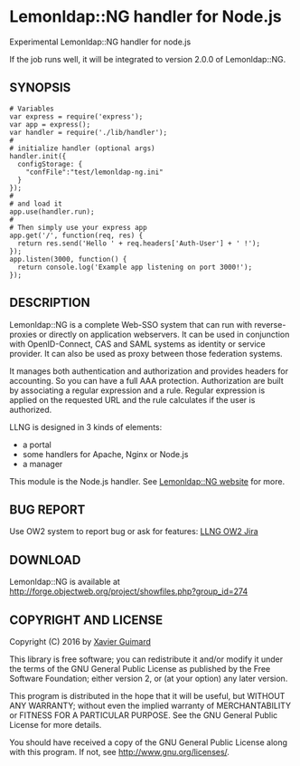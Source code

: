 # Lemonldap::NG handler for Node.js

Experimental Lemonldap::NG handler for node.js

If the job runs well, it will be integrated to version 2.0.0 of Lemonldap::NG.

## SYNOPSIS

    # Variables
    var express = require('express');
    var app = express();
    var handler = require('./lib/handler');
    #
    # initialize handler (optional args)
    handler.init({
      configStorage: {
        "confFile":"test/lemonldap-ng.ini"
      }
    });
    #
    # and load it
    app.use(handler.run);
    #
    # Then simply use your express app
    app.get('/', function(req, res) {
      return res.send('Hello ' + req.headers['Auth-User'] + ' !');
    });
    app.listen(3000, function() {
      return console.log('Example app listening on port 3000!');
    });

## DESCRIPTION

Lemonldap::NG is a complete Web-SSO system that can run with reverse-proxies
or directly on application webservers. It can be used in conjunction with
OpenID-Connect, CAS and SAML systems as identity or service provider. It can
also be used as proxy between those federation systems.

It manages both authentication and authorization and provides headers for
accounting. So you can have a full AAA protection. Authorization are built by
associating a regular expression and a rule. Regular expression is applied on
the requested URL and the rule calculates if the user is authorized.

LLNG is designed in 3 kinds of elements:
* a portal
* some handlers for Apache, Nginx or Node.js
* a manager

This module is the Node.js handler. See [Lemonldap::NG website](http://lemonldap-ng.org)
for more.

## BUG REPORT

Use OW2 system to report bug or ask for features:
[LLNG OW2 Jira](https://jira.ow2.org/browse/LEMONLDAP/)

## DOWNLOAD

Lemonldap::NG is available at
http://forge.objectweb.org/project/showfiles.php?group_id=274

## COPYRIGHT AND LICENSE

Copyright (C) 2016 by [Xavier Guimard](mailto:x.guimard@free.fr)

This library is free software; you can redistribute it and/or modify
it under the terms of the GNU General Public License as published by
the Free Software Foundation; either version 2, or (at your option)
any later version.

This program is distributed in the hope that it will be useful,
but WITHOUT ANY WARRANTY; without even the implied warranty of
MERCHANTABILITY or FITNESS FOR A PARTICULAR PURPOSE.  See the
GNU General Public License for more details.

You should have received a copy of the GNU General Public License
along with this program.  If not, see http://www.gnu.org/licenses/.

